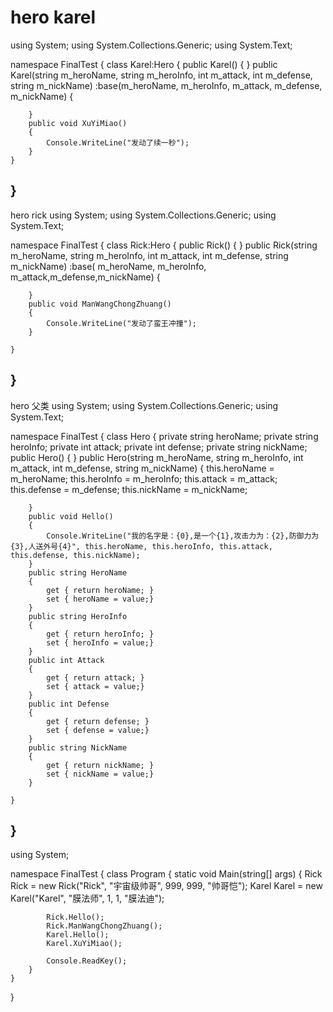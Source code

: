 # hero karel
using System;
using System.Collections.Generic;
using System.Text;

namespace FinalTest
{
    class Karel:Hero
    {
        public Karel() { }
        public Karel(string m_heroName, string m_heroInfo, int m_attack, int m_defense, string m_nickName)
            :base(m_heroName, m_heroInfo, m_attack, m_defense, m_nickName)
        {
            
        }
        public void XuYiMiao()
        {
            Console.WriteLine("发动了续一秒");
        }
    }
}
----------------------------------------------------------------
hero rick
using System;
using System.Collections.Generic;
using System.Text;

namespace FinalTest
{
    class Rick:Hero
    {
        public Rick() { }
        public Rick(string m_heroName, string m_heroInfo, int m_attack, int m_defense, string m_nickName)
            :base( m_heroName, m_heroInfo, m_attack,m_defense,m_nickName)
        {
          
        }
        public void ManWangChongZhuang()
        {
            Console.WriteLine("发动了蛮王冲撞");
        }

    }
}
--------------------------------------------------------------------
hero 父类
using System;
using System.Collections.Generic;
using System.Text;

namespace FinalTest
{
    class Hero
    {
        private string heroName;
        private string heroInfo;
        private int attack;
        private int defense;
        private string nickName;
        public Hero() { }
        public Hero(string m_heroName, string m_heroInfo, int m_attack, int m_defense, string m_nickName)
        {
            this.heroName = m_heroName;
            this.heroInfo = m_heroInfo;
            this.attack = m_attack;
            this.defense = m_defense;
            this.nickName = m_nickName;

        }
        public void Hello()
        {
            Console.WriteLine("我的名字是：{0},是一个{1},攻击力为：{2},防御力为{3},人送外号{4}", this.heroName, this.heroInfo, this.attack, this.defense, this.nickName);
        }
        public string HeroName
        {
            get { return heroName; }
            set { heroName = value;}
        }
        public string HeroInfo
        {
            get { return heroInfo; }
            set { heroInfo = value;}
        }
        public int Attack
        {
            get { return attack; }
            set { attack = value;}
        }
        public int Defense
        {
            get { return defense; }
            set { defense = value;}
        }
        public string NickName
        {
            get { return nickName; }
            set { nickName = value;}
        }

    }
}
---------------------------------------------------------------
using System;

namespace FinalTest
{
    class Program
    {
        static void Main(string[] args)
        {
            Rick Rick = new Rick("Rick", "宇宙级帅哥", 999, 999, "帅哥恺");
            Karel Karel = new Karel("Karel", "膜法师", 1, 1, "膜法迪");

            Rick.Hello();
            Rick.ManWangChongZhuang();
            Karel.Hello();
            Karel.XuYiMiao();

            Console.ReadKey();
        }
    }
}
